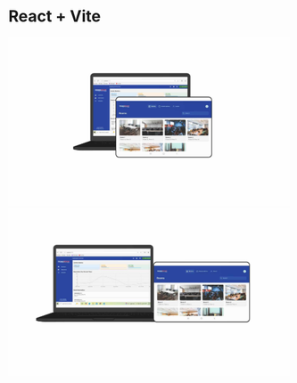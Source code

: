 # React + Vite
  
  <img src="/public/assets/Web and Tablet2.jpg" alt="Web and Tablet UI2">
    <img src="/public/assets/Web and Tablet.jpg" alt="Web and Tablet UI">
